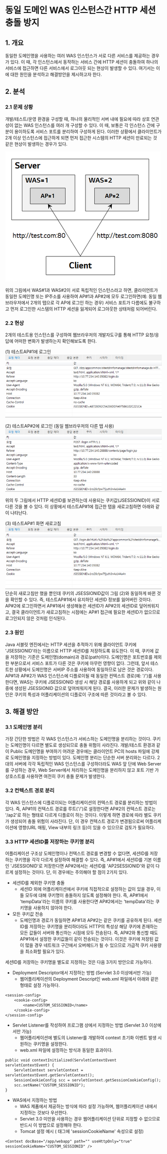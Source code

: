 # 동일 도메인 WAS 인스턴스간 HTTP 세션 충돌 방지

## 1. 개요
동일한 도메인명을 사용하는 여러 WAS 인스턴스가 서로 다른 서비스를 제공하는 경우가 있다. 이 때, 각 인스턴스에서 동작하는 서비스 간에 HTTP 세션이 충돌하여 하나의 서비스에 접근하면 다른 서비스에서 로그아웃 되는 현상이 발생할 수 있다. 여기서는 이에 대한 원인을 분석하고 해결방안을 제시하고자 한다.

## 2. 분석
### 2.1 문제 상황
개발/테스트/운영 환경을 구성할 때, 하나의 물리적인 서버 내에 필요에 따라 상호 연관성이 없는 WAS 인스턴스를 여러 개 구성할 수 있다. 이 때, 보통은 각 인스턴스 간에 구분이 용이하도록 서비스 포트를 분리하여 구성하게 된다. 이러한 상황에서 클라이언트가 2개 이상 인스턴스에 접근하게 되면 먼저 접근한 시스템의 HTTP 세션이 만료되는 것 같은 현상이 발생하는 경우가 있다.

![2 instances](./session1.png)

위의 그림에서 WAS#1과 WAS#2이 서로 독립적인 인스턴스라고 하면, 클라이언트가 동일한 도메인명 또는 IP주소를 사용하여 AP#1과 AP#2에 모두 로그인하면(예: 동일 웹브라우저에서 2개의 탭으로 각 AP에 로그인 하는 경우) 서비스 포트가 다름에도 불구하고 먼저 로그인한 시스템의 HTTP 세션을 잃게되어 로그아웃한 상태처럼 되어버린다.

### 2.2 현상
2개의 테스트용 인스턴스를 구성하여 웹브라우저의 개발자도구를 통해 HTTP 요청/응답에 어떠한 변화가 발생하는지 확인해보도록 한다.

(1) 테스트AP#1에 로그인
![login to 테스트AP#1](./session2.png)

(2) 테스트AP#2에 로그인 (동일 웹브라우저의 다른 탭 사용)
![login to 테스트AP#2](./session3.png)

위의 두 그림에서 HTTP 세션ID를 보관하는데 사용되는 쿠키값(JSESSIONID)이 서로 다른 것을 볼 수 있다. 이 상황에서 테스트AP#1에 접근한 탭을 새로고침하면 아래와 같이 나타난다.

(3) 테스트AP#1 화면 새로고침
![refresh 테스트AP#1](./session4.png)
단순히 새로고침만 했을 뿐인데 쿠키의 JSESSIONID값이 그림 (2)와 동일하게 바뀐 것을 확인할 수 있다. 즉, 테스트AP#1에서 유지하던 세션ID 정보를 잃어버린 것이다. AP#2에 로그인하면서 AP#1에서 생성해놓은 세션ID가 AP#2의 세션ID로 덮어씌워지고, 결국 클라이언트가 새로고침하는 시점에는 AP#1 접근에 필요한 세션ID가 없으므로 로그인되지 않은 것처럼 인식된다.

### 2.3 원인
Java 서블릿 엔진에서는 HTTP 세션을 추적하기 위해 클라이언트 쿠키에 'JSESSIONID'라는 이름으로 HTTP 세션ID를 저장하도록 유도한다. 이 때, 쿠키에 값을 저장하는 기준은 도메인명(domain)과 경로(path)이다. 도메인명은 포트번호를 제외한 부분으로서 서비스 포트가 다른 것은 쿠키에 아무런 영향이 없다. 그런데, 앞서 테스트한 상황에서 도메인명은 서버IP 주소를 사용하여 동일하므로 남은 것은 경로이다. AP#1과 AP#2가 WAS 인스턴스에 디플로이될 때 동일한 컨텍스트 경로(예: '/')를 사용한다면, WAS는 쿠키에 JSESSIONID 생성 시 해당 경로를 사용하게 되고 위와 같이 나중에 생성된 JSESSIONID 값으로 덮어씌워지게 된다. 결국, 이러한 문제가 발생하는 원인은 쿠키의 특성과 어플리케이션의 디플로이 구조에 따른 것이라고 볼 수 있다.

## 3. 해결 방안
### 3.1 도메인명 분리
가장 간단한 방법은 각 WAS 인스턴스가 서비스하는 도메인명을 분리하는 것이다. 쿠키는 도메인명이 다르면 별도로 생성되므로 충돌 위험이 사라진다. 개발/테스트 환경과 같이 Public 도메인명을 부여하기 어려운 경우에는 클라이언트 PC의 hosts 파일에 강제로 도메인명을 지정하는 방법이 있다.
도메인명 분리는 단순한 서버 분리와는 다르다. 2대의 서버에 각각 독립적인 WAS 인스턴스를 구성하더라도 WAS 앞 단에 Web Server를 구성하는 경우, Web Server에서 처리하는 도메인명을 분리하지 않고 포트 기반 가상호스트를 사용하면 여전히 쿠키 충돌 문제가 발생한다.

### 3.2 컨텍스트 경로 분리
각 WAS 인스턴스에 디플로이되는 어플리케이션의 컨텍스트 경로를 분리하는 방법이 있다. 즉, AP#1의 컨텍스트 경로를 루트('/')로 설정한다면 AP#2의 컨텍스트 경로는 '/ap2'로 하는 형태로 다르게 디플로이 하는 것이다. 이렇게 하면 경로에 따라 별도 쿠키가 생성되어 충돌 위험이 사라진다. 단, 이 경우 컨텍스트 경로가 변경됨으로써 어플리케이션에 영향(URL 매핑, View 내부의 링크 등)이 있을 수 있으므로 검토가 필요하다.

### 3.3 HTTP 세션ID를 저장하는 쿠키명 분리
어플리케이션 구조상 도메인명이나 컨텍스트 경로를 변경할 수 없다면, 세션ID를 저장하는 쿠키명을 각각 다르게 설정하여 해결할 수 있다. 즉, AP#1에서 세션ID를 기본 이름인 'JSESSIONID'로 저장한다면 AP#2에서는 세션ID를 'AP2SESSIONID'와 같이 다르게 설정하는 것이다. 단, 이 경우에는 주의해야 할 점이 2가지 있다.
* 세션ID를 제외한 쿠키명 충돌
  - 세션ID 외에 어플리케이션에서 쿠키에 직접적으로 설정하는 값이 있을 경우, 이들 모두에 대해 쿠키명이 충돌하지 않도록 설정해야 한다. 즉, AP#1에서 'tempData'라는 이름의 쿠키를 사용한다면 AP#2에서는 'tempData'라는 쿠키명을 사용하지 않아야 한다.
* 모든 쿠키값 전송
  - 도메인명과 경로가 동일하면 AP#1과 AP#2는 같은 쿠키를 공유하게 된다. 세션ID를 저장하는 쿠키명을 분리하더라도 HTTP의 특성상 해당 쿠키에 존재하는 모든 값들이 서버와 통신하는 시점에 모두 전송된다. 즉, AP#2와 통신할 때도 AP#1에서 설정한 쿠키값들이 같이 전송되는 것이다. 이것은 쿠키에 저장된 값이 많을 경우 네트워크 구간에서 오버헤드가 될 수 있으므로 가급적 쿠키 사용량을 최소화할 필요가 있다.

세션ID를 저장하는 쿠키명을 별도로 지정하는 것은 다음 3가지 방안으로 가능하다.
* Deployment Descriptor에서 지정하는 방법 (Servlet 3.0 이상에서만 가능)
  - 웹어플리케이션의 Deployment Descript인 web.xml 파일에서 아래와 같은 형태로 설정 가능하다.
```
<session-config>
    <cookie-config>
        <name>CUSTOM_SESSIONID</name>
    </cookie-config>
</session-config>
```
* Servlet Listener를 작성하여 프로그램 상에서 지정하는 방법 (Servlet 3.0 이상에서만 가능)
  - 웹어플리케이션에 별도의 Listener를 개발하여 context 초기화 이벤트 발생 시 원하는 쿠키명을 설정한다.
  - web.xml 파일에 설정하는 방식과 동일한 효과이다.
```
public void contextInitialized(ServletContextEvent servletContextEvent) {
    ServletContext servletContext = servletContextEvent.getServletContext();
    SessionCookieConfig scc = servletContext.getSessionCookieConfig();
    scc.setName("CUSTOM_SESSIONID");
}
```
* WAS에서 지정하는 방법
  - WAS 제품에서 제공하는 방식에 따라 설정 가능하며, 웹어플리케이션 내에서 지정하는 것보다 우선한다.
  - Servlet 3.0 미만을 사용하는 경우 웹어플리케이션 단위로 지정할 수 없으므로 반드시 이 방법으로 설정해야 한다.
  - Tomcat 설정 예시 (<Context> 태그에 'sessionCookieName' 속성으로 설정)
```
<Context docBase="/app/webapp" path="" useHttpOnly="true" sessionCookieName="CUSTOM_SESSIONID" />
```
